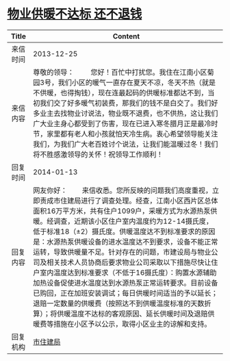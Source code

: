 # [物业供暖不达标  还不退钱](http://www.shangluo.gov.cn/zmhd/ldxxxx.jsp?urltype=leadermail.LeaderMailContentUrl&wbtreeid=1112&leadermailid=2211)

| Title |                                                                                                                                                                                               Content                                                                                                                                                                                               |
|:-----:|-----------------------------------------------------------------------------------------------------------------------------------------------------------------------------------------------------------------------------------------------------------------------------------------------------------------------------------------------------------------------------------------------------|
| 来信时间  | 2013-12-25                                                                                                                                                                                                                                                                                                                                                                                          |
| 来信内容  | 尊敬的领导：         您好！百忙中打扰您。我住在江南小区菊园3号，我们小区的暖气一直存在夏天不凉，冬天不热（就是不供暖，也得掏钱），现在连最起码的供暖标准都达不到，当初我们交了好多暖气初装费，那我们的钱不是白交了。我们好多业主去找物业讨说法，物业既不退费，也不供热，这让我们广大业主身心都受到了伤害，现在已进入寒冬腊月正是最冷时节，家里都有老人和小孩就怕天冷生病。衷心希望领导能关注我们，为我们广大老百姓讨个说法，让我们能温暖过冬！我们将不胜感激领导的关怀！祝领导工作顺利！                                                                                                                                                   |
| 回复时间  | 2014-01-13                                                                                                                                                                                                                                                                                                                                                                                          |
| 回复内容  | 网友你好：        来信收悉。您所反映的问题我们高度重视，立即责成市住建局进行了调查处理。经查，江南小区西片区总体面积16万平方米，共有住户1099户，采暖方式为水源热泵供暖。经调查，近期该小区住户室内温度约为12-14摄氏度，低于标准18（±2）摄氏度。供暖温度达不到标准要求的原因是：水源热泵供暖设备的进水温度达不到要求，设备不能正常运转，导致供暖量不足。针对存在的问题，市建设局与物业公司及相关技术人员协商后要求物业公司采取以下措施尽快让住户室内温度达到标准要求（不低于16摄氏度）：购置水源辅助加热设备促使进水温度达到水源热泵正常运转要求。目前设备已购回，正在加班安装调试；每日供暖时间适当的予以延长；退赔一定数量的供暖费（按照达不到供暖温度标准的天数折算）；将供暖温度不达标的客观原因、延长供暖时间及退赔供暖费等措施在小区予以公示，取得小区业主的谅解和支持。 |
| 回复机构  | [市住建局](../../category/agencies/市住建局.md)                                                                                                                                                                                                                                                                                                                                                             |